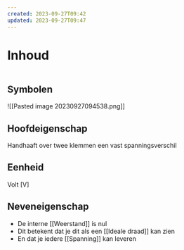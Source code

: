 ```yaml
---
created: 2023-09-27T09:42
updated: 2023-09-27T09:47
---
```

# Inhoud

```toc
```

## Symbolen
![[Pasted image 20230927094538.png]]

## Hoofdeigenschap
Handhaaft over twee klemmen een vast spanningsverschil


## Eenheid
Volt [V]

## Neveneigenschap
- De interne [[Weerstand]] is nul
- Dit betekent dat je dit als een [[Ideale draad]]  kan zien
- En dat je iedere [[Spanning]] kan leveren